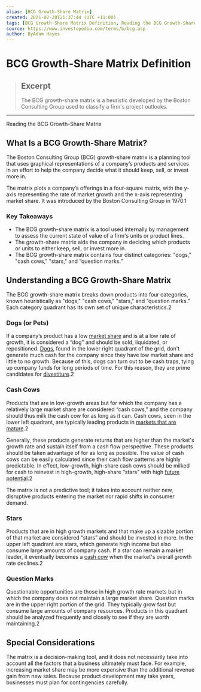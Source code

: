 ```yaml
---
alias: [BCG Growth-Share Matrix]
created: 2021-02-28T21:37:44 (UTC +11:00)
tags: [BCG Growth-Share Matrix Definition, Reading the BCG Growth-Share Matrix]
source: https://www.investopedia.com/terms/b/bcg.asp
author: ByAdam Hayes
---
```


# BCG Growth-Share Matrix Definition

> ## Excerpt
> The BCG growth-share matrix is a heuristic developed by the Boston Consulting Group used to classify a firm's project outlooks.

---

Reading the BCG Growth-Share Matrix
## What Is a BCG Growth-Share Matrix?

The Boston Consulting Group (BCG) growth-share matrix is a planning tool that uses graphical representations of a company’s products and services in an effort to help the company decide what it should keep, sell, or invest more in.

The matrix plots a company’s offerings in a four-square matrix, with the y-axis representing the rate of market growth and the x-axis representing market share. It was introduced by the Boston Consulting Group in 1970.1

### Key Takeaways

-   The BCG growth-share matrix is a tool used internally by management to assess the current state of value of a firm's units or product lines.
-   The growth-share matrix aids the company in deciding which products or units to either keep, sell, or invest more in.
-   The BCG growth-share matrix contains four distinct categories: "dogs," "cash cows," "stars," and “question marks.”

## Understanding a BCG Growth-Share Matrix

The BCG growth-share matrix breaks down products into four categories, known heuristically as "dogs," "cash cows," "stars," and “question marks.” Each category quadrant has its own set of unique characteristics.2

### Dogs (or Pets)

If a company’s product has a low [market share](https://www.investopedia.com/terms/m/marketshare.asp) and is at a low rate of growth, it is considered a “dog” and should be sold, liquidated, or repositioned. [Dogs](https://www.investopedia.com/terms/d/dog.asp), found in the lower right quadrant of the grid, don't generate much cash for the company since they have low market share and little to no growth. Because of this, dogs can turn out to be cash traps, tying up company funds for long periods of time. For this reason, they are prime candidates for [divestiture](https://www.investopedia.com/terms/d/divestiture.asp).2

### Cash Cows

Products that are in low-growth areas but for which the company has a relatively large market share are considered “cash cows,” and the company should thus milk the cash cow for as long as it can. Cash cows, seen in the lower left quadrant, are typically leading products in [markets that are mature](https://www.investopedia.com/terms/m/matureindustry.asp).2

Generally, these products generate returns that are higher than the market's growth rate and sustain itself from a cash flow perspective. These products should be taken advantage of for as long as possible. The value of cash cows can be easily calculated since their cash flow patterns are highly predictable. In effect, low-growth, high-share cash cows should be milked for cash to reinvest in high-growth, high-share “stars” with high [future potential](https://www.investopedia.com/terms/e/earning-potential.asp).2

The matrix is not a predictive tool; it takes into account neither new, disruptive products entering the market nor rapid shifts in consumer demand.

### Stars

Products that are in high growth markets and that make up a sizable portion of that market are considered “stars” and should be invested in more. In the upper left quadrant are stars, which generate high income but also consume large amounts of company cash. If a star can remain a market leader, it eventually becomes a [cash cow](https://www.investopedia.com/terms/c/cashcow.asp) when the market's overall growth rate declines.2

### Question Marks

Questionable opportunities are those in high growth rate markets but in which the company does not maintain a large market share. Question marks are in the upper right portion of the grid. They typically grow fast but consume large amounts of company resources. Products in this quadrant should be analyzed frequently and closely to see if they are worth maintaining.2

## Special Considerations

The matrix is a decision-making tool, and it does not necessarily take into account all the factors that a business ultimately must face. For example, increasing market share may be more expensive than the additional revenue gain from new sales. Because product development may take years, businesses must plan for contingencies carefully.
